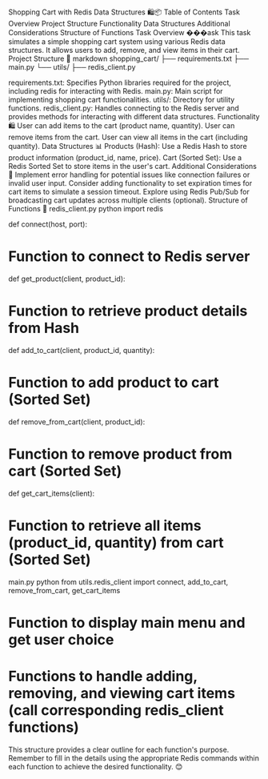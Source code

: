 Shopping Cart with Redis Data Structures 🛍️📦
Table of Contents
Task Overview
Project Structure
Functionality
Data Structures
Additional Considerations
Structure of Functions
Task Overview ���ask
This task simulates a simple shopping cart system using various Redis data structures. It allows users to add, remove, and view items in their cart.
Project Structure 📁
markdown
shopping_cart/
├── requirements.txt
├── main.py
└── utils/
    ├── redis_client.py

requirements.txt: Specifies Python libraries required for the project, including redis for interacting with Redis.
main.py: Main script for implementing shopping cart functionalities.
utils/: Directory for utility functions.
redis_client.py: Handles connecting to the Redis server and provides methods for interacting with different data structures.
Functionality 🛍️
User can add items to the cart (product name, quantity).
User can remove items from the cart.
User can view all items in the cart (including quantity).
Data Structures 📊
Products (Hash): Use a Redis Hash to store product information (product_id, name, price).
Cart (Sorted Set): Use a Redis Sorted Set to store items in the user's cart.
Additional Considerations 🔧
Implement error handling for potential issues like connection failures or invalid user input.
Consider adding functionality to set expiration times for cart items to simulate a session timeout.
Explore using Redis Pub/Sub for broadcasting cart updates across multiple clients (optional).
Structure of Functions 🔄
redis_client.py
python
import redis

def connect(host, port):
  # Function to connect to Redis server

def get_product(client, product_id):
  # Function to retrieve product details from Hash

def add_to_cart(client, product_id, quantity):
  # Function to add product to cart (Sorted Set)

def remove_from_cart(client, product_id):
  # Function to remove product from cart (Sorted Set)

def get_cart_items(client):
  # Function to retrieve all items (product_id, quantity) from cart (Sorted Set)

main.py
python
from utils.redis_client import connect, add_to_cart, remove_from_cart, get_cart_items

# Function to display main menu and get user choice

# Functions to handle adding, removing, and viewing cart items (call corresponding redis_client functions)

This structure provides a clear outline for each function's purpose. Remember to fill in the details using the appropriate Redis commands within each function to achieve the desired functionality. 😊